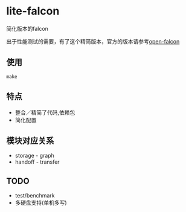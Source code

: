 # lite-falcon

简化版本的falcon

出于性能测试的需要，有了这个精简版本，官方的版本请参考[open-falcon](https://github.com/open-falcon/)

## 使用
```
make
```

## 特点
- 整合／精简了代码,依赖包
- 简化配置

## 模块对应关系
- storage - graph
- handoff - transfer

## TODO
- test/benchmark
- 多硬盘支持(单机多写)


